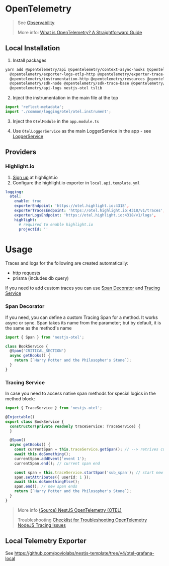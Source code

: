 # OpenTelemetry

> See [Observability](../../../../docs/codebase/04_Observability.md)
>
> More info: [What is OpenTelemetry? A Straightforward Guide](https://www.aspecto.io/blog/what-is-opentelemetry-the-infinitive-guide/)


## Local Installation

1. Install packages

```bash
yarn add @opentelemetry/api @opentelemetry/context-async-hooks @opentelemetry/core \
  @opentelemetry/exporter-logs-otlp-http @opentelemetry/exporter-trace-otlp-http \
  @opentelemetry/instrumentation-http @opentelemetry/resources @opentelemetry/sdk-logs \
  @opentelemetry/sdk-node @opentelemetry/sdk-trace-base @opentelemetry/semantic-conventions\
  @opentelemetry/api-logs nestjs-otel tslib
```

2. Inject the instrumentation in the main file at the top

```typescript
import 'reflect-metadata';
import './common/logging/otel/otel.instrument';
```

3. Inject the `OtelModule` in the `app.module.ts`

4. Use `OtelLoggerService` as the main LoggerService in the app - see [LoggerService](docs/template/05_Observability.md)

## Providers

### Highlight.io

1. [Sign up](https://www.highlight.io/) at highlight.io
2. Configure the highlight.io exporter in `local.api.template.yml`

```yaml
logging:
  otel:
    enable: true
    exporterEndpoint: 'https://otel.highlight.io:4318',
    exporterTracesEndpoint: 'https://otel.highlight.io:4318/v1/traces',
    exporterLogsEndpoint: 'https://otel.highlight.io:4318/v1/logs',
    highlight:
      # required to enable highlight.io
      projectId: ''
```

# Usage

Traces and logs for the following are created automatically:

- http requests
- prisma (includes db query)

If you need to add custom traces you can use [Span Decorator](#span-decorator) and [Tracing Service](#tracing-service)

### Span Decorator

If you need, you can define a custom Tracing Span for a method. It works async or sync. Span takes its name from the
parameter; but by default, it is the same as the method's name

```typescript
import { Span } from 'nestjs-otel';

class BookService {
  @Span('CRITICAL_SECTION')
  async getBooks() {
    return [`Harry Potter and the Philosopher's Stone`];
  }
}
```

### Tracing Service

In case you need to access native span methods for special logics in the method block:

```typescript
import { TraceService } from 'nestjs-otel';

@Injectable()
export class BookService {
  constructor(private readonly traceService: TraceService) {
  }

  @Span()
  async getBooks() {
    const currentSpan = this.traceService.getSpan(); // --> retrives current span, comes from http or @Span
    await this.doSomething();
    currentSpan.addEvent('event 1');
    currentSpan.end(); // current span end

    const span = this.traceService.startSpan('sub_span'); // start new span
    span.setAttributes({ userId: 1 });
    await this.doSomethingElse();
    span.end(); // new span ends
    return [`Harry Potter and the Philosopher's Stone`];
  }
}
```

> More info [(Source) NestJS OpenTelemetry (OTEL)](https://github.com/pragmaticivan/nestjs-otel)
>
> Troubleshooting [Checklist for Troubleshooting OpenTelemetry NodeJS Tracing Issues](https://www.aspecto.io/blog/checklist-for-troubleshooting-opentelemetry-nodejs-tracing-issues/)

## Local Telemetry Exporter

See https://github.com/poviolabs/nestjs-template/tree/v4/otel-grafana-local
